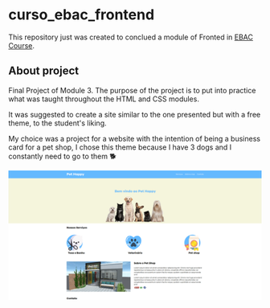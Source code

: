# curso_ebac_frontend

This repository just was created to conclued a module of Fronted in [EBAC Course](https://ebaconline.com.br/front-end-profession).


## About project


Final Project of Module 3. The purpose of the project is to put into practice what was taught throughout the HTML and CSS modules.

It was suggested to create a site similar to the one presented but with a free theme, to the student's liking.

My choice was a project for a website with the intention of being a business card for a pet shop, I chose this theme because I have 3 dogs and I constantly need to go to them 🐕

![Workspace](./images/workspace.png)